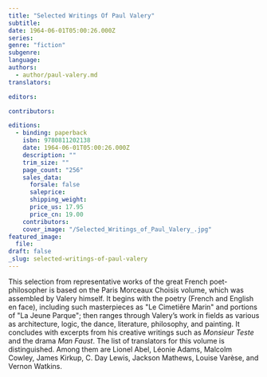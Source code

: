 ```yaml
---
title: "Selected Writings Of Paul Valery"
subtitle:
date: 1964-06-01T05:00:26.000Z
series:
genre: "fiction"
subgenre:
language:
authors:
  - author/paul-valery.md
translators:

editors:

contributors:

editions:
  - binding: paperback
    isbn: 9780811202138
    date: 1964-06-01T05:00:26.000Z
    description: ""
    trim_size: ""
    page_count: "256"
    sales_data:
      forsale: false
      saleprice:
      shipping_weight:
      price_us: 17.95
      price_cn: 19.00
    contributors:
    cover_image: "/Selected_Writings_of_Paul_Valery_.jpg"
featured_image:
  file:
draft: false
_slug: selected-writings-of-paul-valery
---
```


This selection from representative works of the great French poet-philosopher is based on the Paris Morceaux Choisis volume, which was assembled by Valery himself. It begins with the poetry (French and English en face), including such masterpieces as "Le Cimetiêre Marin" and portions of "La Jeune Parque"; then ranges through Valery’s work in fields as various as architecture, logic, the dance, literature, philosophy, and painting. It concludes with excerpts from his creative writings such as _Monsieur Teste_ and the drama _Man Faust_. The list of translators for this volume is distinguished. Among them are Lionel Abel, Léonie Adams, Malcolm Cowley, James Kirkup, C. Day Lewis, Jackson Mathews, Louise Varèse, and Vernon Watkins.

